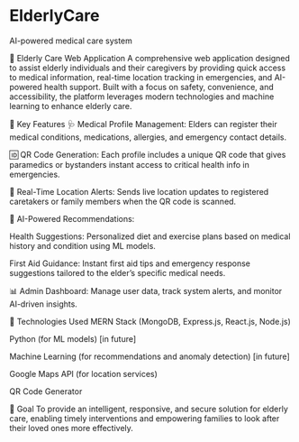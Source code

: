 # ElderlyCare
AI-powered medical care system

🧓 Elderly Care Web Application
A comprehensive web application designed to assist elderly individuals and their caregivers by providing quick access to medical information, real-time location tracking in emergencies, and AI-powered health support. Built with a focus on safety, convenience, and accessibility, the platform leverages modern technologies and machine learning to enhance elderly care.

🔑 Key Features
🩺 Medical Profile Management: Elders can register their medical conditions, medications, allergies, and emergency contact details.

🆔 QR Code Generation: Each profile includes a unique QR code that gives paramedics or bystanders instant access to critical health info in emergencies.

📍 Real-Time Location Alerts: Sends live location updates to registered caretakers or family members when the QR code is scanned.

🤖 AI-Powered Recommendations:

Health Suggestions: Personalized diet and exercise plans based on medical history and condition using ML models.

First Aid Guidance: Instant first aid tips and emergency response suggestions tailored to the elder’s specific medical needs.

📊 Admin Dashboard: Manage user data, track system alerts, and monitor AI-driven insights.

🧠 Technologies Used
MERN Stack (MongoDB, Express.js, React.js, Node.js)

Python (for ML models) [in future]

Machine Learning (for recommendations and anomaly detection) [in future]

Google Maps API (for location services)

QR Code Generator

🚀 Goal
To provide an intelligent, responsive, and secure solution for elderly care, enabling timely interventions and empowering families to look after their loved ones more effectively.
